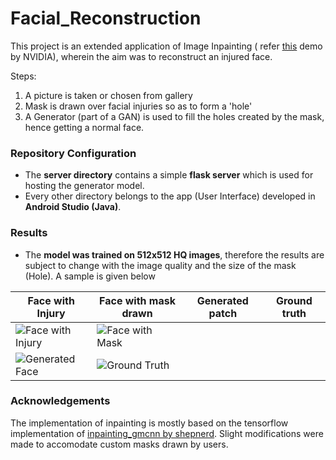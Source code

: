 # Facial_Reconstruction

This project is an extended application of Image Inpainting ( refer [this](https://www.nvidia.com/research/inpainting/) demo by NVIDIA), 
wherein the aim was to reconstruct an injured face.

Steps:
1. A picture is taken or chosen from gallery
2. Mask is drawn over facial injuries so as to form a 'hole'
3. A Generator (part of a GAN) is used to fill the holes created by the mask, hence getting a normal face.

### Repository Configuration

* The **server directory** contains a simple **flask server** which is used for hosting the generator model.
* Every other directory belongs to the app (User Interface) developed in **Android Studio (Java)**.

### Results

* The **model was trained on 512x512 HQ images**, therefore the results are subject to change with the image quality and the size of the mask (Hole). A sample is given below



Face with Injury | Face with mask drawn | Generated patch | Ground truth
---------------- | -------------------- | --------------- | ------------
![Face with Injury](https://github.com/sudhamsugurijala/Facial_Reconstruction/blob/master/server/backup/can%20be%20used%20for%20report/before.jpg) |                    ![Face with Mask](https://github.com/sudhamsugurijala/Facial_Reconstruction/blob/master/server/backup/can%20be%20used%20for%20report/with_mask.jpg) |
![Generated Face](https://github.com/sudhamsugurijala/Facial_Reconstruction/blob/master/server/backup/can%20be%20used%20for%20report/gen_img.jpg) |                  ![Ground Truth](https://github.com/sudhamsugurijala/Facial_Reconstruction/blob/master/server/backup/can%20be%20used%20for%20report/ground_truth.jpg)




### Acknowledgements

 The implementation of inpainting is mostly based on the tensorflow implementation of [inpainting_gmcnn by shepnerd](https://github.com/shepnerd/inpainting_gmcnn). 
Slight modifications were made to accomodate custom masks drawn by users. 
